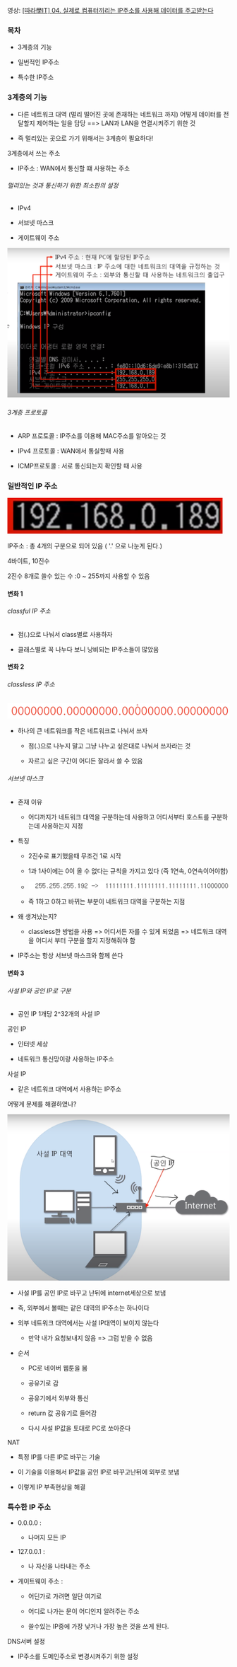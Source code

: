 영상: [[따라學IT] 04. 실제로 컴퓨터끼리는 IP주소를 사용해 데이터를 주고받는다](https://youtu.be/s5kIGnaNFvM?list=PL0d8NnikouEWcF1jJueLdjRIC4HsUlULi)

### 목차

- 3계층의 기능

- 일번적인 IP주소

- 특수한 IP주소

### 

### 3계층의 기능

- 다른 네트워크 대역 (멀리 떨어진 곳에 존재하는 네트워크 까지) 어떻게 데이터를 전달할지 제어하는 일을 담당 ==> LAN과 LAN을 연결시켜주기 위한 것

- 즉 멀리있는 곳으로 가기 위해서는 3계층이 필요하다!

3계층에서 쓰는 주소

- IP주소 : WAN에서 통신할 떄 사용하는 주소

###### 멀리있는 것과 통신하기 위한 최소한의 설정

- IPv4

- 서브넷 마스크

- 게이트웨이 주소

![](4장-IP-주소.assets/2022-09-06-02-14-15-image.png)

###### 3계층 프로토콜

- ARP 프로토콜 : IP주소를 이용해 MAC주소를 알아오는 것

- IPv4 프로토콜 : WAN에서 통실할때 사용

- ICMP프로토콜 : 서로 통신되는지 확인할 때 사용



### 일반적인 IP 주소

![](4장-IP-주소.assets/2022-09-06-02-24-49-image.png)

IP주소 : 총 4개의 구분으로 되어 있음 ( '.' 으로 나눈게 된다.) 

4바이트, 10진수

2진수 8개로 쓸수 있는 수 :0 ~ 255까지 사용할 수 있음



#### 변화 1

###### classful IP 주소

- 점(.)으로 나눠서 class별로 사용하자

- 클래스별로 꼭 나누다 보니 낭비되는 IP주소들이 많았음



#### 변화 2

###### classless IP 주소

![](4장-IP-주소.assets/2022-09-06-02-38-50-image.png)

- 하나의 큰 네트워크를 작은 네트워크로 나눠서 쓰자
  
  - 점(.)으로 나누지 말고 그냥 나누고 싶은대로 나눠서 쓰자라는 것
  
  - 자르고 싶은 구간이 어디든 잘라서 쓸 수 있음



###### 서브넷 마스크

- 존재 이유
  
  - 어디까지가 네트워크 대역을 구분하는데 사용하고 어디서부터 호스트를 구분하는데 사용하는지 지정

- 특징
  
  - 2진수로 표기했을때 무조건 1로 시작
  
  - 1과 1사이에는 0이 올 수 없다는 규칙을 가지고 있다 (즉 1연속, 0연속이어야함)
  
  - ![](4장-IP-주소.assets/2022-09-06-02-43-46-image.png)
  
  - 즉 1하고 0하고 바뀌는 부분이 네트워크 대역을 구분하는 지점

- 왜 생겨났는지?
  
  - classless한 방법을 사용 => 어디서든 자를 수 있게 되었음 => 네트워크 대역을 어디서 부터 구분을 할지 지정해줘야 함

- IP주소는 항상 서브넷 마스크와 함께 쓴다



#### 변화 3

###### 사설 IP와 공인 IP로 구분

- 공인 IP 1개당 2^32개의 사설 IP



공인 IP

- 인터넷 세상

- 네트워크 통신망이랑 사용하는 IP주소
  
  

사설 IP

- 같은 네트워크 대역에서 사용하는 IP주소



어떻게 문제를 해결하였나?

![](4장-IP-주소.assets/2022-09-06-02-52-22-image.png)

- 사설 IP를 공인 IP로 바꾸고 난뒤에 internet세상으로 보냄

- 즉, 외부에서 볼때는 같은 대역의 IP주소는 하나이다

- 외부 네트워크 대역에서는 사설 IP대역이 보이지 않는다
  
  - 만약 내가 요청보내지 않음 => 그럼 받을 수 없음

- 순서
  
  - PC로 네이버 웹툰을 봄 
  
  - 공유기로 감
  
  - 공유기에서 외부와 통신
  
  - return 값 공유기로 들어감
  
  - 다시 사설 IP값을 토대로 PC로 쏘아준다



NAT

- 특정 IP를 다른 IP로 바꾸는 기술

- 이 기술을 이용해서 IP값을 공인 IP로 바꾸고난뒤에 외부로 보냄

- 이렇게 IP 부족현상을 해결



### 특수한 IP 주소

- 0.0.0.0 :
  
  -  나머지 모든 IP

- 127.0.0.1 :
  
  -  나 자신을 나타내는 주소

- 게이트웨이 주소 :
  
  - 어딘가로 가려면 일단 여기로
  
  - 어디로 나가는 문이 어디인지 알려주는 주소
  
  - 쓸수있는 IP중에 가장 낮거나 가장 높은 것을 쓰게 된다.



DNS서버 설정

- IP주소를 도메인주소로 변경시켜주기 위한 설정
